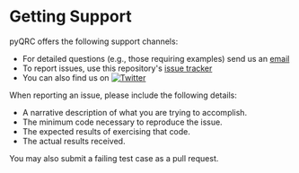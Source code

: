 # Getting Support

pyQRC offers the following support channels:

- For detailed questions (e.g., those requiring examples) send us an
  [email](mailto:patonlab@colostate.edu?subject=[pyQRC])
- To report issues, use this repository's
  [issue tracker](https://github.com/bobbypaton/pyQRC/issues/new)
- You can also find us on [![Twitter][1.2]][1]

When reporting an issue, please include the following details:

- A narrative description of what you are trying to accomplish.
- The minimum code necessary to reproduce the issue.
- The expected results of exercising that code.
- The actual results received.

You may also submit a failing test case as a pull request.

[1.2]: http://i.imgur.com/wWzX9uB.png (twitter icon without padding)
[1]: https://twitter.com/bobbyoaton
